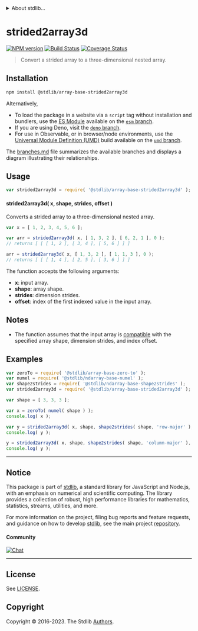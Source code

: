 <!--

@license Apache-2.0

Copyright (c) 2023 The Stdlib Authors.

Licensed under the Apache License, Version 2.0 (the "License");
you may not use this file except in compliance with the License.
You may obtain a copy of the License at

   http://www.apache.org/licenses/LICENSE-2.0

Unless required by applicable law or agreed to in writing, software
distributed under the License is distributed on an "AS IS" BASIS,
WITHOUT WARRANTIES OR CONDITIONS OF ANY KIND, either express or implied.
See the License for the specific language governing permissions and
limitations under the License.

-->


<details>
  <summary>
    About stdlib...
  </summary>
  <p>We believe in a future in which the web is a preferred environment for numerical computation. To help realize this future, we've built stdlib. stdlib is a standard library, with an emphasis on numerical and scientific computation, written in JavaScript (and C) for execution in browsers and in Node.js.</p>
  <p>The library is fully decomposable, being architected in such a way that you can swap out and mix and match APIs and functionality to cater to your exact preferences and use cases.</p>
  <p>When you use stdlib, you can be absolutely certain that you are using the most thorough, rigorous, well-written, studied, documented, tested, measured, and high-quality code out there.</p>
  <p>To join us in bringing numerical computing to the web, get started by checking us out on <a href="https://github.com/stdlib-js/stdlib">GitHub</a>, and please consider <a href="https://opencollective.com/stdlib">financially supporting stdlib</a>. We greatly appreciate your continued support!</p>
</details>

# strided2array3d

[![NPM version][npm-image]][npm-url] [![Build Status][test-image]][test-url] [![Coverage Status][coverage-image]][coverage-url] <!-- [![dependencies][dependencies-image]][dependencies-url] -->

> Convert a strided array to a three-dimensional nested array.

<section class="intro">

</section>

<!-- /.intro -->

<section class="installation">

## Installation

```bash
npm install @stdlib/array-base-strided2array3d
```

Alternatively,

-   To load the package in a website via a `script` tag without installation and bundlers, use the [ES Module][es-module] available on the [`esm` branch][esm-url].
-   If you are using Deno, visit the [`deno` branch][deno-url].
-   For use in Observable, or in browser/node environments, use the [Universal Module Definition (UMD)][umd] build available on the [`umd` branch][umd-url].

The [branches.md][branches-url] file summarizes the available branches and displays a diagram illustrating their relationships.

</section>

<section class="usage">

## Usage

```javascript
var strided2array3d = require( '@stdlib/array-base-strided2array3d' );
```

#### strided2array3d( x, shape, strides, offset )

Converts a strided array to a three-dimensional nested array.

```javascript
var x = [ 1, 2, 3, 4, 5, 6 ];

var arr = strided2array3d( x, [ 1, 3, 2 ], [ 6, 2, 1 ], 0 );
// returns [ [ [ 1, 2 ], [ 3, 4 ], [ 5, 6 ] ] ]

arr = strided2array3d( x, [ 1, 3, 2 ], [ 1, 1, 3 ], 0 );
// returns [ [ [ 1, 4 ], [ 2, 5 ], [ 3, 6 ] ] ]
```

The function accepts the following arguments:

-   **x**: input array.
-   **shape**: array shape.
-   **strides**: dimension strides.
-   **offset**: index of the first indexed value in the input array.

</section>

<!-- /.usage -->

<section class="notes">

## Notes

-   The function assumes that the input array is [compatible][@stdlib/ndarray/base/assert/is-buffer-length-compatible] with the specified array shape, dimension strides, and index offset.

</section>

<!-- /.notes -->

<section class="examples">

## Examples

<!-- eslint no-undef: "error" -->

```javascript
var zeroTo = require( '@stdlib/array-base-zero-to' );
var numel = require( '@stdlib/ndarray-base-numel' );
var shape2strides = require( '@stdlib/ndarray-base-shape2strides' );
var strided2array3d = require( '@stdlib/array-base-strided2array3d' );

var shape = [ 3, 3, 3 ];

var x = zeroTo( numel( shape ) );
console.log( x );

var y = strided2array3d( x, shape, shape2strides( shape, 'row-major' ), 0 );
console.log( y );

y = strided2array3d( x, shape, shape2strides( shape, 'column-major' ), 0 );
console.log( y );
```

</section>

<!-- /.examples -->

<!-- Section for related `stdlib` packages. Do not manually edit this section, as it is automatically populated. -->

<section class="related">

</section>

<!-- /.related -->

<!-- Section for all links. Make sure to keep an empty line after the `section` element and another before the `/section` close. -->


<section class="main-repo" >

* * *

## Notice

This package is part of [stdlib][stdlib], a standard library for JavaScript and Node.js, with an emphasis on numerical and scientific computing. The library provides a collection of robust, high performance libraries for mathematics, statistics, streams, utilities, and more.

For more information on the project, filing bug reports and feature requests, and guidance on how to develop [stdlib][stdlib], see the main project [repository][stdlib].

#### Community

[![Chat][chat-image]][chat-url]

---

## License

See [LICENSE][stdlib-license].


## Copyright

Copyright &copy; 2016-2023. The Stdlib [Authors][stdlib-authors].

</section>

<!-- /.stdlib -->

<!-- Section for all links. Make sure to keep an empty line after the `section` element and another before the `/section` close. -->

<section class="links">

[npm-image]: http://img.shields.io/npm/v/@stdlib/array-base-strided2array3d.svg
[npm-url]: https://npmjs.org/package/@stdlib/array-base-strided2array3d

[test-image]: https://github.com/stdlib-js/array-base-strided2array3d/actions/workflows/test.yml/badge.svg?branch=main
[test-url]: https://github.com/stdlib-js/array-base-strided2array3d/actions/workflows/test.yml?query=branch:main

[coverage-image]: https://img.shields.io/codecov/c/github/stdlib-js/array-base-strided2array3d/main.svg
[coverage-url]: https://codecov.io/github/stdlib-js/array-base-strided2array3d?branch=main

<!--

[dependencies-image]: https://img.shields.io/david/stdlib-js/array-base-strided2array3d.svg
[dependencies-url]: https://david-dm.org/stdlib-js/array-base-strided2array3d/main

-->

[chat-image]: https://img.shields.io/gitter/room/stdlib-js/stdlib.svg
[chat-url]: https://app.gitter.im/#/room/#stdlib-js_stdlib:gitter.im

[stdlib]: https://github.com/stdlib-js/stdlib

[stdlib-authors]: https://github.com/stdlib-js/stdlib/graphs/contributors

[umd]: https://github.com/umdjs/umd
[es-module]: https://developer.mozilla.org/en-US/docs/Web/JavaScript/Guide/Modules

[deno-url]: https://github.com/stdlib-js/array-base-strided2array3d/tree/deno
[umd-url]: https://github.com/stdlib-js/array-base-strided2array3d/tree/umd
[esm-url]: https://github.com/stdlib-js/array-base-strided2array3d/tree/esm
[branches-url]: https://github.com/stdlib-js/array-base-strided2array3d/blob/main/branches.md

[stdlib-license]: https://raw.githubusercontent.com/stdlib-js/array-base-strided2array3d/main/LICENSE

[@stdlib/ndarray/base/assert/is-buffer-length-compatible]: https://github.com/stdlib-js/stdlib

</section>

<!-- /.links -->
